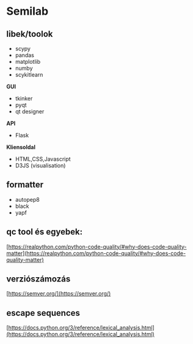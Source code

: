 # Semilab

## libek/toolok

- scypy
- pandas
- matplotlib
- numby 
- scykitlearn

**GUI**
- tkinker
- pyqt
- qt designer

**API**
- Flask

**Kliensoldal**
- HTML,CSS,Javascript
- D3JS (visualisation)

## formatter
- autopep8
- black
- yapf

## qc tool és egyebek:
[https://realpython.com/python-code-quality/#why-does-code-quality-matter](https://realpython.com/python-code-quality/#why-does-code-quality-matter)


## verziószámozás
[https://semver.org/](https://semver.org/)

## escape sequences
[https://docs.python.org/3/reference/lexical_analysis.html](https://docs.python.org/3/reference/lexical_analysis.html)